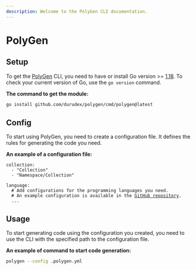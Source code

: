 ```yaml
---
description: Welcome to the PolyGen CLI documentation.
---
```


# PolyGen

## Setup

To get the [PolyGen](https://github.com/durudex/polygen) CLI, you need to have or install Go version >= [1.18](https://go.dev/dl/). To check your current version of Go, use the `go version` command.

**The command to get the module:**

```bash
go install github.com/durudex/polygen/cmd/polygen@latest
```

## Config

To start using PolyGen, you need to create a configuration file. It defines the rules for generating the code you need.

**An example of a configuration file:**

<pre class="language-yaml" data-title=".polygen.yml"><code class="lang-yaml">collection:
  - "Collection"
  - "Namespace/Collection"

language:
  # Add configurations for the programming languages you need.
  # An example configuration is available in the <a data-footnote-ref href="#user-content-fn-1">GitHub repository</a>.
  ...
</code></pre>

## Usage

To start generating code using the configuration you created, you need to use the CLI with the specified path to the configuration file.

**An example of command to start code generation:**

```bash
polygen --config .polygen.yml
```

[^1]: [github.com/durudex/polygen](https://github.com/durudex/polygen/blob/main/.polygen.example.yml)
